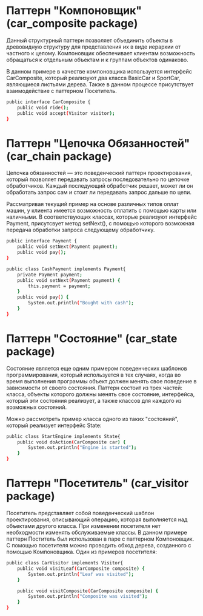 # Паттерн "Компоновщик" (car_composite package)
Данный структурный паттерн позволяет объединить объекты в древовидную структуру для представления их в виде иерархии от частного к целому. Компоновщик обеспечивает клиентам возможность обращаться к отдельным объектам и к группам объектов одинаково.

В данном примере в качестве компоновщика используется интерфейс CarComposite, который реализуют два класса BasicCar и SportCar, являющиеся листьями дерева. Также в данном процессе присутствует взаимодействие с паттерном Посетитель.

```sh
public interface CarComposite {
	public void ride();
	public void accept(Visitor visitor);
}
```
# Паттерн "Цепочка Обязанностей" (car_chain package)
Цепочка обязанностей — это поведенческий паттерн проектирования, который позволяет передавать запросы последовательно по цепочке обработчиков. Каждый последующий обработчик решает, может ли он обработать запрос сам и стоит ли передавать запрос дальше по цепи.

Рассматривая текущий пример на основе различных типов оплат машин, у клиента имеется возможность оплатить с помощью карты или наличными. В соответствующих классах, которые реализуют интерфейс Payment, присутсвует метод setNext(), с помощью которого возможная передача обработки запроса следующему обработчику.

```sh
public interface Payment {
	public void setNext(Payment payment);
	public void pay();
}

public class CashPayment implements Payment{
	private Payment payment;
	public void setNext(Payment payment) {
		this.payment = payment;
	}
	public void pay() {
		System.out.println("Bought with cash");
	}
}
```
# Паттерн "Состояние" (car_state package)
Состояние является еще одним примером поведенческих шаблонов программирования, который используется в тех случаях, когда во время выполнения программы объект должен менять свое поведение в зависимости от своего состояния.
Паттерн состоит из трех частей: класса, объекты которого должны менять свое состояние, интерфейса, который эти состояния реализует, а также классов для каждого из возможных состояний.

Можно рассмотреть пример класса одного из таких "состояний", который реализует интерфейс State:
```sh
public class StartEngine implements State{
	public void doAction(CarComposite car) {
		System.out.println("Engine is started");
	}
}
```
# Паттерн "Посетитель" (car_visitor package)
Посетитель представляет собой поведенческий шаблон проектирования, описывающий операцию, которая выполняется над объектами другого класса. При изменении посетителя нет необходмости изменять обслуживаемые классы.
В данном примере паттерн Поститель был использован в паре с паттерном Компоновщик. С помощью посетителя можно проводить обход дерева, созданного с помощью Компоновщика.
Один из примеров посетителя:
```sh
public class CarVisitor implements Visitor{
	public void visitLeaf(CarComposite composite) {
		System.out.println("Leaf was visited");
	}

	public void visitComposite(CarComposite composite) {
		System.out.println("Composite was visited");
	}
}
```
